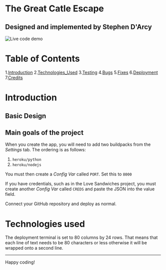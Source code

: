 # The Great Catle Escape
## Designed and implemented by Stephen D'Arcy

![Live code demo](assets/images/live_demo.gif)

# Table of Contents

1.[Introduction](#introduction)
2.[Technologies_Used](#tech)
3.[Testing](#testing)
4.[Bugs](#bugs)
5.[Fixes](#fixes)
6.[Deployment](#deployment)
7.[Credits](#credits)


# Introduction

## Basic Design

## Main goals of the project

When you create the app, you will need to add two buildpacks from the _Settings_ tab. The ordering is as follows:

1. `heroku/python`
2. `heroku/nodejs`

You must then create a _Config Var_ called `PORT`. Set this to `8000`

If you have credentials, such as in the Love Sandwiches project, you must create another _Config Var_ called `CREDS` and paste the JSON into the value field.

Connect your GitHub repository and deploy as normal.

# Technologies used
The deployment terminal is set to 80 columns by 24 rows. That means that each line of text needs to be 80 characters or less otherwise it will be wrapped onto a second line.

-----
Happy coding!